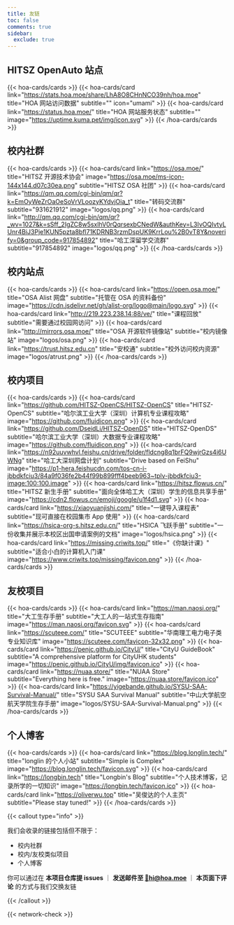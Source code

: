 ```yaml
---
title: 友链
toc: false
comments: true
sidebar:
  exclude: true
---
```


## HITSZ OpenAuto 站点

{{< hoa-cards/cards >}}
  {{< hoa-cards/card link="https://stats.hoa.moe/share/LhA8O8CHnNCO39nh/hoa.moe" title="HOA 网站访问数据" subtitle="" icon="umami" >}}
  {{< hoa-cards/card link="https://status.hoa.moe/" title="HOA 网站服务状态" subtitle="" image="https://uptime.kuma.pet/img/icon.svg" >}}
{{< /hoa-cards/cards >}}

## 校内社群

{{< hoa-cards/cards >}}
  {{< hoa-cards/card link="https://osa.moe/" title="HITSZ 开源技术协会" image="https://osa.moe/ms-icon-144x144.d07c30ea.png" subtitle="HITSZ OSA 社团" >}}
  {{< hoa-cards/card link="https://qm.qq.com/cgi-bin/qm/qr?k=EmOyWeZrOaOeSoVrVLoozyKYdvjOia_t" title="转码交流群" subtitle="931621912" image="logos/qq.png" >}}
  {{< hoa-cards/card link="http://qm.qq.com/cgi-bin/qm/qr?_wv=1027&k=sSff_2IgZC8w5sxlhV0rQqrsexbCNedW&authKey=L3IvOQIvtyLUnr4BiJ3Pje1KUN5pzta8bfl71KDRNB3rzmDspUK9KrrLou%2B0vT8Y&noverify=0&group_code=917854892" title="哈工深留学交流群" subtitle="917854892" image="logos/qq.png" >}}
{{< /hoa-cards/cards >}}

## 校内站点
{{< hoa-cards/cards >}}
  {{< hoa-cards/card link="https://open.osa.moe/" title="OSA Alist 网盘" subtitle="托管在 OSA 的资料备份" image="https://cdn.jsdelivr.net/gh/alist-org/logo@main/logo.svg" >}}
  {{< hoa-cards/card link="http://219.223.238.14:88/ve/" title="课程回放" subtitle="需要通过校园网访问" >}}
  {{< hoa-cards/card link="http://mirrors.osa.moe/" title="OSA 开源软件镜像站" subtitle="校内镜像站" image="logos/osa.png" >}}
  {{< hoa-cards/card link="https://trust.hitsz.edu.cn" title="安校通" subtitle="校外访问校内资源" image="logos/atrust.png" >}}
{{< /hoa-cards/cards >}}

## 校内项目
{{< hoa-cards/cards >}}
  {{< hoa-cards/card link="https://github.com/HITSZ-OpenCS/HITSZ-OpenCS" title="HITSZ-OpenCS" subtitle="哈尔滨工业大学（深圳）计算机专业课程攻略" image="https://github.com/fluidicon.png" >}}
  {{< hoa-cards/card link="https://github.com/DseidLi/HITSZ-OpenDS" title="HITSZ-OpenDS" subtitle="哈尔滨工业大学（深圳）大数据专业课程攻略" image="https://github.com/fluidicon.png" >}}
  {{< hoa-cards/card link="https://n92uuvwhvl.feishu.cn/drive/folder/fldcng8q1brFQ9wjrGzs4i6UWNg" title="哈工大深圳网盘计划" subtitle="Drive based on FeiShu" image="https://p1-hera.feishucdn.com/tos-cn-i-jbbdkfciu3/84a9f036fe2b44f99b899fff4beeb963~tplv-jbbdkfciu3-image:100:100.image" >}}
  {{< hoa-cards/card link="https://hitsz.flowus.cn/" title="HITSZ 新生手册" subtitle="面向全体哈工大（深圳）学生的信息共享手册" image="https://cdn2.flowus.cn/emoji/google/u1f4d1.svg" >}}
  {{< hoa-cards/card link="https://xiaoyuanjishi.com/" title="一键导入课程表" subtitle="现可直接在校园集市 App 使用" >}}
  {{< hoa-cards/card link="https://hsica-org-s.hitsz.edu.cn/" title="HSICA 飞跃手册" subtitle="一份收集并展示本校区出国申请案例的文档" image="logos/hsica.png" >}}
  {{< hoa-cards/card link="https://missing.criwits.top/" title="《你缺计课》" subtitle="适合小白的计算机入门课" image="https://www.criwits.top/missing/favicon.png" >}}
{{< /hoa-cards/cards >}}

## 友校项目
{{< hoa-cards/cards >}}
  {{< hoa-cards/card link="https://man.naosi.org/" title="大工生存手册" subtitle="大工人的一站式生存指南" image="https://man.naosi.org/favicon.svg" >}}
  {{< hoa-cards/card link="https://scuteee.com/" title="SCUTEEE" subtitle="华南理工电力电子类专业知识库" image="https://scuteee.com/favicon-32x32.png" >}}
  {{< hoa-cards/card link="https://penjc.github.io/CityU/" title="CityU GuideBook" subtitle="A comprehensive platform for CityUHK students" image="https://penjc.github.io/CityU/img/favicon.ico" >}}
  {{< hoa-cards/card link="https://nuaa.store/" title="NUAA Store" subtitle="Everything here is free." image="https://nuaa.store/favicon.ico" >}}
  {{< hoa-cards/card link="https://yigebande.github.io/SYSU-SAA-Survival-Manual/" title="SYSU SAA Survival Manual" subtitle="中⼭⼤学航空航天学院⽣存⼿册" image="logos/SYSU-SAA-Survival-Manual.png" >}}
{{< /hoa-cards/cards >}}

## 个人博客

{{< hoa-cards/cards >}}
  {{< hoa-cards/card link="https://blog.longlin.tech/" title="longlin 的个人小站" subtitle="Simple is Complex" image="https://blog.longlin.tech/favicon.svg" >}}
  {{< hoa-cards/card link="https://longbin.tech" title="Longbin's Blog" subtitle="个人技术博客，记录所学的一切知识" image="https://longbin.tech/favicon.ico" >}}
  {{< hoa-cards/card link="https://oliverwu.top" title="吴俊达的个人主页" subtitle="Please stay tuned!" >}}
{{< /hoa-cards/cards >}}


{{< callout type="info" >}}

我们会收录的链接包括但不限于：

- 校内社群
- 校内/友校类似项目
- 个人博客

你可以通过在 **本项目仓库提 issues** ｜ **发送邮件至 [📮hi@hoa.moe](mailto:hi@hoa.moe)** ｜ **本页面下评论** 的方式与我们交换友链

{{< /callout >}}

{{< network-check >}}
